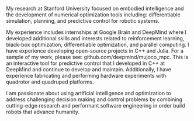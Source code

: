 My research at Stanford University focused on embodied intelligence and the development of numerical optimization tools including: differentiable simulation, planning, and predictive control for robotic systems. 

My experience includes internships at Google Brain and DeepMind where I developed additional skills and interests related to reinforcement learning, black-box optimization, differentiable optimization, and parallel computing. I have experience developing open-source projects in C++ and Julia. For a sample of my work, please see: github.com/deepmind/mujoco_mpc. This is an interactive tool for predictive control that I developed in C++ at DeepMind and continue to develop and maintain. Additionally, I have experience fabricating and performing hardware experiments with quadrotor and quadruped platforms.

I am passionate about using artificial intelligence and optimization to address challenging decision making and control problems by combining cutting-edge research and performant software engineering in order build robots that advance humanity.